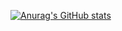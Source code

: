 [![Anurag's GitHub stats](https://github-readme-stats.vercel.app/api?username=Kockiee&theme=synthwave)](https://github.com/Kockiee/github-readme-stats)
